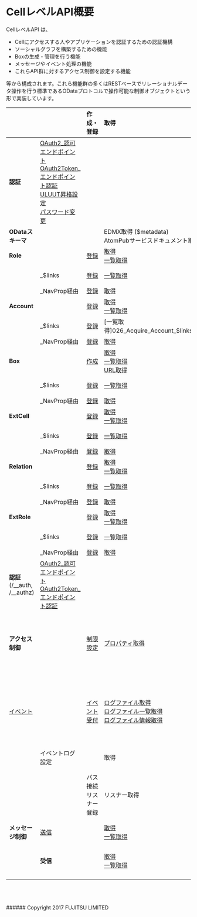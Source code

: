 # CellレベルAPI概要
CellレベルAPI は、
* Cellにアクセスする人やアプリケーションを認証するための認証機構
* ソーシャルグラフを構築するための機能
* Boxの生成・管理を行う機能
* メッセージやイベント処理の機能
* これらAPI群に対するアクセス制御を設定する機能

等から構成されます。これら機能群の多くはRESTベースでリレーショナルデータ操作を行う標準であるODataプロトコルで操作可能な制御オブジェクトという形で実装しています。
<br>

|<br>|<br>|作成・登録<br>|取得<br>|更新<br>|削除<br>|
|:--|:--|:--|:--|:--|:--|
|**認証**|[OAuth2_認可エンドポイント](100_OAuth2_Authorization_Endpoint.html)<br>[OAuth2Token_エンドポイント認証](101_OAuth2_Token_Endpoint.html)<br>[ULUUT昇格設定](007_UUT_Elevation_Setting.html)<br>[パスワード変更](102_Password_Change.html)|<br>|<br>|<br>|<br>|
|**ODataスキーマ**|<br>|<br>|EDMX取得 ($metadata)<br>AtomPubサービスドキュメント取得<br>|<br>|<br>|
|**Role**|<br>|[登録](009_Create_Role.html)|[取得](011_Search_Role.html)<br>[一覧取得](010_Retrieve_Role.html)|[更新](012_Update_Role.html)|[削除](013_Delete_Role.html)|
|<br>|_$links|[登録](014_Create_Role_$links.html)|[一覧取得](015_List_Role_$links.html)|[更新](016_Update_Role_$links.html)|[削除](017_Delete_Role_$links.html)|
|<br>|_NavProp経由|[登録](018_Register_Role_Using_NavProp.html)|[取得](019_List_Using_Role_NavProp.html)|<br>|<br>|
|**Account**|<br>|[登録](020_Create_Account.html)|[取得](022_Search_Account.html)<br>[一覧取得](021_Retrieve_Account.html)|[更新](023_Update_Account.html)|[削除](024_Delete_Account.html)|
|<br>|_$links|[登録](025_Register_Account_$links.html)|[一覧取得]026_Acquire_Account_$links_List.html)|[更新](027_Update_Account_$links.html)|[削除](028_Delete_Account_$links.html)|
|<br>|_NavProp経由|[登録](029_Register_Account_Navigation_Property.html)|[取得](030_Acquire_Account_Navigation_Property.html)|<br>|<br>|
|**Box**|<br>|[作成](064_Create_Box.html)|[取得](066_Retrieve_Box.html)<br>[一覧取得](065_Search_Box.html)<br>[URL取得](107_Get_Box_URL.html)|[更新](067_Update_Box.html)|[削除](068_Delete_Box.html)|
|<br>|_$links|[登録](069_Register_Box_$links.html)|[一覧取得](070_List_Box_$links.html)|[更新](071_Update_Box_$links.html)|[削除](072_Delete_Box_$links.html)|
|<br>|_NavProp経由|[登録](073_Register_Using_Box_NavProp.html)|[取得](074_List_Box_NavProp.html)|<br>|<br>|
|**ExtCell**|<br>|[登録](031_Create_External_Cell.html)|[取得](033_Get_External_Cell.html)<br>[一覧取得](032_List_External_Cell.html)|[更新](034_Update_External_Cell.html)|[削除](035_Delete_External_Cell.html)|
|<br>|_$links|[登録](036_Register_External_Cell_$links.html)|[一覧取得](037_List_External_Cell_$links.html)|[更新](038_Update_External_Cell_$links.html)|[削除](039_Delete_External_Cell_$links.html)|
|<br>|_NavProp経由|[登録](040_Register_External_Cell_Using_NavProp.html)|[取得](041_List_External_Cell_NavProp.html)|<br>|<br>|
|**Relation**|<br>|[登録](042_Create_Relation.html)|[取得](044_Retrieve_Relation.html)<br>[一覧取得](043_List_Relation.html)|[更新](045_Update_Relation.html)|[削除](046_Delete_Relation.html)|
|<br>|_$links|[登録](047_Register_Relation_$links.html)|[一覧取得](048_List_Relation_$links.html)|[更新](049_Update_Relation_$links.html)|[削除](050_Delete_Relation_$links.html)|
|<br>|_NavProp経由|[登録](051_Register_Using_Relation_NavProp.html)|[取得](052_List_Using_Relation_NavProp.html)|<br>|<br>|
|**ExtRole**|<br>|[登録](053_Create_External_Role.html)|[取得](055_Get_External_Role.html)<br>[一覧取得](054_List_External_Role.html)|[更新](056_Update_External_Role.html)|[削除](057_Delete_External_Role.html)|
|<br>|_$links|[登録](058_Register_External_Role_$links.html)|[一覧取得](059_Retrieve_External_Role_$links.html)|[更新](060_Update_External_Role_$links.html)|[削除](061_Delete_External_Role_$links.html)|
|<br>|_NavProp経由|[登録](062_Register_Using_Role_NavProp.html)|[取得](063_List_External_Role_NavProp.html)|<br>|<br>|
|**認証**<br>(/\__auth, /\__authz)|[OAuth2_認可エンドポイント](100_OAuth2_Authorization_Endpoint.html)<br>[OAuth2Token_エンドポイント認証](101_OAuth2_Token_Endpoint.html)|<br>|<br>|<br>|
|**アクセス制御**|<br>|[制限設定](097_Cell_ACL.html)|[プロパティ取得](098_Cell_Get_Property.html)|[プロパティ変更](099_Cell_Change_Property.html)|<br>|
|[イベント](085_Event_Summary.html)|<br>|[イベント受付](086_Event_Reception.html)|[ログファイル取得](093_Retrieve_Log_File.html)<br>[ログファイル一覧取得](092_Retrieve_Log_File_list.html)<br>[ログファイル情報取得](091_Log_File_Information_Acquisition.html)|<br>|[ログファイル削除](094_Delete_Log_File.html)|
|<br>|イベントログ設定|<br>|取得|更新|<br>|
|<br>|<br>|パス接続<br>リスナー登録|リスナー取得|<br>|リスナー削除|
|**メッセージ制御**|[送信](079_Send_Message.html)|<br>|[取得](080_Retrieve_Sent_Message.html)<br>[一覧取得](081_List_Sent_Messages.html)|<br>|[削除](082_Delete_Sent_Message.html)|
|<br>|**受信**|<br>|[取得](077_Get_Received_Message.html)<br>[一覧取得](076_List_Received_Messages.html)|[状態変更](075_Received_Message_Approval.html)|[削除](078_Delete_an_Incoming_Message.html)|
<br>
<br>
<br>
###### Copyright 2017    FUJITSU LIMITED
